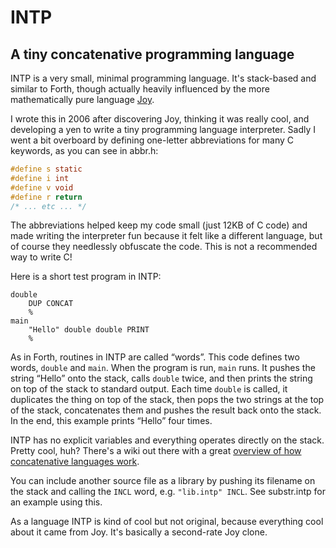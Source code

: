 # INTP

## A tiny concatenative programming language

INTP is a very small, minimal programming language. It's stack-based and similar to Forth, though actually heavily influenced by the more mathematically pure language [Joy](https://en.wikipedia.org/wiki/Joy_%28programming_language%29).

I wrote this in 2006 after discovering Joy, thinking it was really cool, and developing a yen to write a tiny programming language interpreter. Sadly I went a bit overboard by defining one-letter abbreviations for many C keywords, as you can see in abbr.h:

```c
#define s static
#define i int
#define v void
#define r return
/* ... etc ... */
```

The abbreviations helped keep my code small (just 12KB of C code) and made writing the interpreter fun because it felt like a different language, but of course they needlessly obfuscate the code. This is not a recommended way to write C!

Here is a short test program in INTP:

```
double
	DUP CONCAT
	%
main
	"Hello" double double PRINT
	%
```

As in Forth, routines in INTP are called “words”. This code defines two words, `double` and `main`. When the program is run, `main` runs. It pushes the string “Hello” onto the stack, calls `double` twice, and then prints the string on top of the stack to standard output. Each time `double` is called, it duplicates the thing on top of the stack, then pops the two strings at the top of the stack, concatenates them and pushes the result back onto the stack. In the end, this example prints “Hello” four times.

INTP has no explicit variables and everything operates directly on the stack. Pretty cool, huh? There's a wiki out there with a great [overview of how concatenative languages work](http://concatenative.org/wiki/view/Concatenative%20language).

You can include another source file as a library by pushing its filename on the stack and calling the `INCL` word, e.g. `"lib.intp" INCL`. See substr.intp for an example using this.

As a language INTP is kind of cool but not original, because everything cool about it came from Joy. It's basically a second-rate Joy clone.
